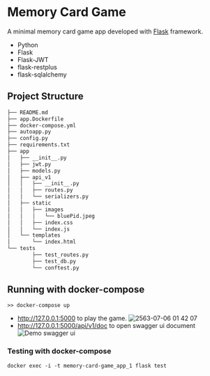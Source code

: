 # Memory Card Game
A minimal memory card game app developed with [Flask](http://flask.pocoo.org/) framework.

* Python
* Flask
* Flask-JWT
* flask-restplus
* flask-sqlalchemy

## Project Structure
  ```sh
  ├── README.md
  ├── app.Dockerfile
  ├── docker-compose.yml
  ├── autoapp.py
  ├── config.py
  ├── requirements.txt
  ├── app
  │   ├── __init__.py
  │   ├── jwt.py 
  │   ├── models.py 
  │   ├── api_v1
  │   │   ├── __init__.py
  │   │   ├── routes.py
  │   │   └── serializers.py
  │   ├── static
  │   │   ├── images
  │   │   │   └── bluePid.jpeg
  │   │   ├── index.css
  │   │   └── index.js
  │   └── templates
  │       └── index.html
  └── tests
          ├── test_routes.py
          ├── test_db.py
          └── conftest.py
  ```

## Running with docker-compose
```
>> docker-compose up
```
* http://127.0.0.1:5000 to play the game.
![2563-07-06 01 42 07](https://user-images.githubusercontent.com/12784602/86539837-031d3980-bf2a-11ea-8272-b7ef31d4aa67.gif)
* http://127.0.0.1:5000/api/v1/doc to open swagger ui document
![Demo swagger ui](https://user-images.githubusercontent.com/12784602/86539802-b6396300-bf29-11ea-94c7-a4ba442eadbe.png)


### Testing with docker-compose
```
docker exec -i -t memory-card-game_app_1 flask test
```
